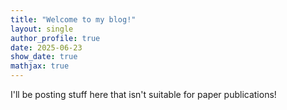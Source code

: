 ```yaml
---
title: "Welcome to my blog!"
layout: single
author_profile: true
date: 2025-06-23
show_date: true
mathjax: true
---
```


I'll be posting stuff here that isn't suitable for paper publications!

<!--
To run stuff locally, run:
```bundle exec jekyll serve```
from the `/blog/` directory.

Inline math: \\( y = mx + b \\)

Block math:

$$
\int_{-\infty}^{\infty} e^{-x^2} dx = \sqrt{\pi}
$$

{% include figure image_path="/assets/images/compositionality/tmp.png" caption="Figure 1: My first plot." %}
-->